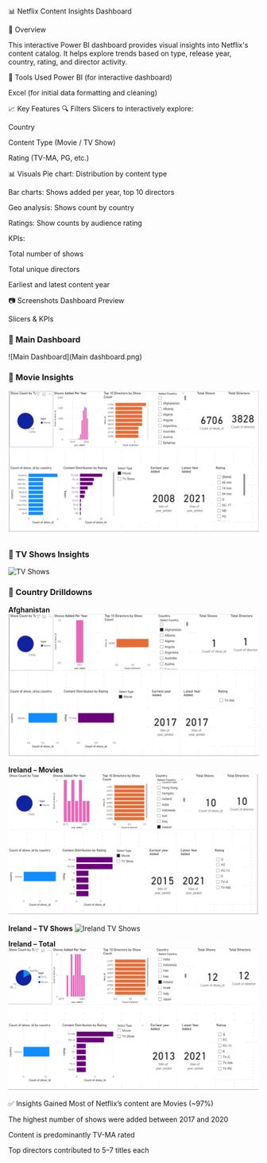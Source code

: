 📊 Netflix Content Insights Dashboard


📝 Overview


This interactive Power BI dashboard provides visual insights into Netflix's content catalog. It helps explore trends based on type, release year, country, rating, and director activity.

📂 Tools Used
Power BI (for interactive dashboard)

Excel (for initial data formatting and cleaning)

📈 Key Features
🔍 Filters
Slicers to interactively explore:

Country

Content Type (Movie / TV Show)

Rating (TV-MA, PG, etc.)

📊 Visuals
Pie chart: Distribution by content type

Bar charts: Shows added per year, top 10 directors

Geo analysis: Shows count by country

Ratings: Show counts by audience rating

KPIs:

Total number of shows

Total unique directors

Earliest and latest content year




📷 Screenshots
Dashboard Preview

Slicers & KPIs
### 🔹 Main Dashboard
![Main Dashboard](Main dashboard.png)

### 🔹 Movie Insights
![Movies](Movies.png)

### 🔹 TV Shows Insights
![TV Shows](TVShows.png)

### 🔹 Country Drilldowns

**Afghanistan**
![Afghanistan](Afghanistan.png)

**Ireland – Movies**
![Ireland Movies](Ireland_Movies.png)

**Ireland – TV Shows**
![Ireland TV Shows](Ireland_shows.png)

**Ireland – Total**
![Ireland Total](Ireland_total.png)

✅ Insights Gained
Most of Netflix’s content are Movies (~97%)

The highest number of shows were added between 2017 and 2020

Content is predominantly TV-MA rated

Top directors contributed to 5–7 titles each
